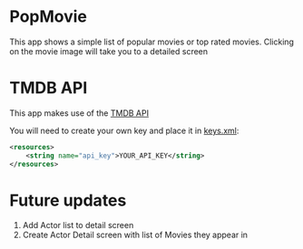 # PopMovie

This app shows a simple list of popular movies or top rated movies. Clicking on the movie image will take you to a detailed screen

# TMDB API

This app makes use of the [TMDB API](https://www.themoviedb.org/documentation/api)

You will need to create your own key and place it in [keys.xml](https://github.com/markdroid4/PopMovie/blob/master/app/src/main/res/values/keys.xml):

```xml
<resources>
    <string name="api_key">YOUR_API_KEY</string>
</resources>
```

# Future updates

1. Add Actor list to detail screen
2. Create Actor Detail screen with list of Movies they appear in
